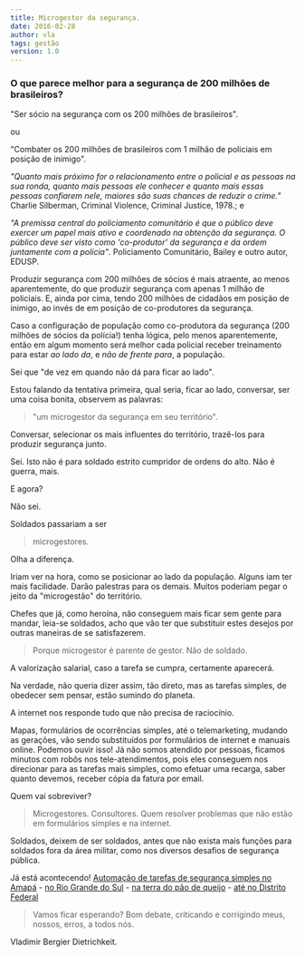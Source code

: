 ```yaml
---
title: Microgestor da segurança.
date: 2016-02-28
author: vla
tags: gestão
version: 1.0
---
```


### O que parece melhor para a segurança de 200 milhões de brasileiros? 

"Ser sócio na segurança com os 200 milhões de brasileiros".

ou

"Combater os 200 milhões de brasileiros com 1 milhão de policiais em posição de inimigo".

*"Quanto mais próximo for o relacionamento entre o policial e as pessoas na sua ronda, quanto mais pessoas ele conhecer e quanto mais essas pessoas confiarem nele, maiores são suas chances de reduzir o crime."* Charlie Silberman, Criminal Violence, Criminal Justice, 1978.; e

*"A premissa central do policiamento comunitário é que o público deve exercer um papel mais ativo e coordenado na obtenção da segurança. O público deve ser visto como 'co-produtor' da segurança e da ordem juntamente com a polícia"*. Policiamento Comunitário, Bailey e outro autor, EDUSP.

Produzir segurança com 200 milhões de sócios é mais atraente, ao menos aparentemente, do que produzir segurança com apenas 1 milhão de policiais. E, ainda por cima, tendo 200 milhões de cidadãos em posição de inimigo, ao invés de em posição de co-produtores da segurança.

Caso a configuração de população como co-produtora da segurança (200 milhões de sócios da polícia!) tenha lógica, pelo menos aparentemente, então em algum momento será melhor cada policial receber treinamento para estar *ao lado da*, e *não de frente para*, a população.

Sei que "de vez em quando não dá para ficar ao lado".

Estou falando da tentativa primeira, qual seria, ficar ao lado, conversar, ser uma coisa bonita, observem as palavras: 

> "um microgestor da segurança em seu território". 

Conversar, selecionar os mais influentes do território, trazê-los para produzir segurança junto.

Sei. Isto não é para soldado estrito cumpridor de ordens do alto. Não é guerra, mais. 

E agora?

Não sei. 

Soldados passariam a ser

> microgestores.

Olha a diferença.

Iriam ver na hora, como se posicionar ao lado da população. Alguns iam ter mais facilidade. Darão palestras para os demais. Muitos poderiam pegar o jeito da "microgestão" do território.

Chefes que já, como heroína, não conseguem mais ficar sem gente para mandar, leia-se soldados, acho que vão ter que substituir estes desejos por outras maneiras de se satisfazerem.

> Porque microgestor é parente de gestor. Não de soldado.

A valorização salarial, caso a tarefa se cumpra, certamente aparecerá.

Na verdade, não queria dizer assim, tão direto, mas as tarefas simples, de obedecer sem pensar, estão sumindo do planeta.

A internet nos responde tudo que não precisa de raciocínio.

Mapas, formulários de ocorrências simples, até o telemarketing, mudando as gerações, vão sendo substituídos por formulários de internet e manuais online. Podemos ouvir isso! Já não somos atendido por pessoas, ficamos minutos com robôs nos tele-atendimentos, pois eles conseguem nos direcionar para as tarefas mais simples, como efetuar uma recarga, saber quanto devemos, receber cópia da fatura por email.

Quem vai sobreviver?

> Microgestores. Consultores. Quem resolver problemas que não estão em formulários simples e na internet.

Soldados, deixem de ser soldados, antes que não exista mais funções para soldados fora da área militar, como nos diversos desafios de segurança pública.

Já está acontecendo! <a href="http://www.policiacivil.ap.gov.br/index.php?option=com_ckforms&view=ckforms&id=4&Itemid=100" target="_blank">Automação de tarefas de segurança simples no Amapá</a> - <a href="https://www.delegaciaonline.rs.gov.br/dolpublico/index.jsp" target="_blank">no Rio Grande do Sul</a> - <a href="https://delegaciavirtual.sids.mg.gov.br/" target="_blank">na terra do pão de queijo</a> - <a href="http://boletimdeocorrencia.net/boletim-de-ocorrencia-df-online-registrar/" target="_blank">até no Distrito Federal</a>

> Vamos ficar esperando? Bom debate, criticando e corrigindo meus, nossos, erros, a todos nós.

Vladimir Bergier Dietrichkeit.

